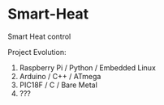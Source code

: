 # Smart-Heat
Smart Heat control

Project Evolution:
1. Raspberry Pi / Python / Embedded Linux
2. Arduino / C++ / ATmega
3. PIC18F / C / Bare Metal
4. ???
